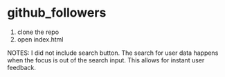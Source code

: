 # github_followers

1. clone the repo
2. open index.html

NOTES: I did not include search button.  The search for user data happens when the focus is out of the search input.  This allows for instant user feedback.